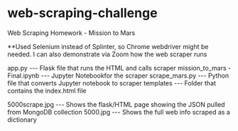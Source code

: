 # web-scraping-challenge
Web Scraping Homework - Mission to Mars

**Used Selenium instead of Splinter, so Chrome webdriver might be needed. I can also demonstrate via Zoom how the web scraper runs

app.py	--- Flask file that runs the HTML and calls scraper
mission_to_mars - Final.ipynb	--- Jupyter Notebookfor the scraper
scrape_mars.py	--- Python file that converts Jupyter notebook to scraper
templates --- Folder that contains the index.html file

5000scrape.jpg --- Shows the flask/HTML page showing the JSON pulled from MongoDB collection
5000.jpg --- Shows the full web info scraped as a dictionary










